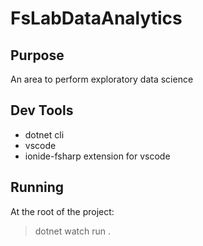 # FsLabDataAnalytics

## Purpose
An area to perform exploratory data science

## Dev Tools
- dotnet cli
- vscode
- ionide-fsharp extension for vscode

## Running
At the root of the project:
> dotnet watch run .

